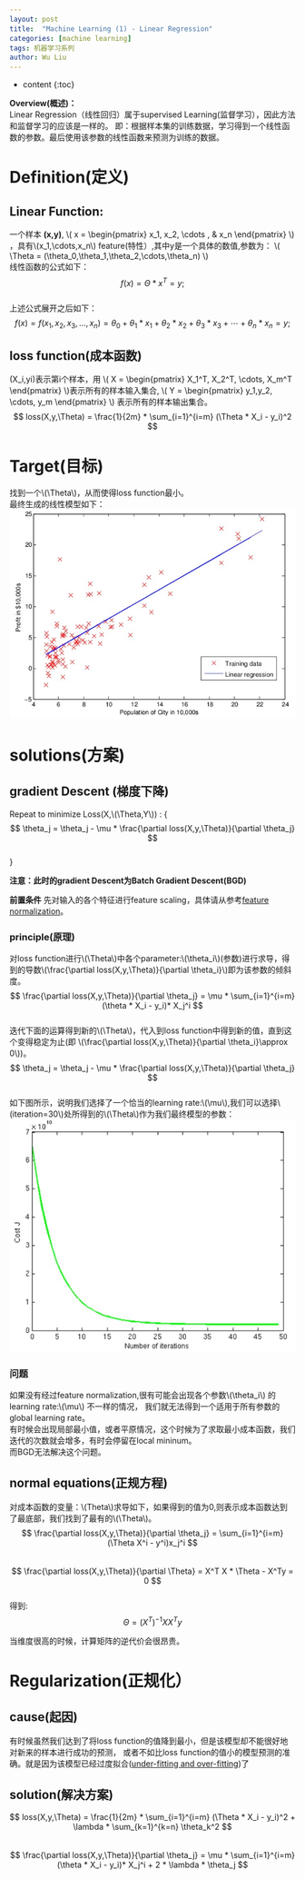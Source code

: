```yaml
---
layout: post
title:  "Machine Learning (1) - Linear Regression"
categories: [machine learning]
tags: 机器学习系列
author: Wu Liu
---
```


* content
{:toc}

**Overview(概述)：** <br/>
Linear Regression（线性回归）属于supervised Learning(监督学习），因此方法和监督学习的应该是一样的。
即：根据样本集的训练数据，学习得到一个线性函数的参数。最后使用该参数的线性函数来预测为训练的数据。




# Definition(定义)

## Linear Function:
一个样本 **(x,y)**, \\(
x = \begin{pmatrix}
x_1, x_2, \cdots , & x_n 
\end{pmatrix}
\\)
，具有\\(x_1,\cdots,x_n\\) feature(特性）,其中y是一个具体的数值,参数为：
\\(
\Theta = (\theta_0,\theta_1,\theta_2,\cdots,\theta_n)
\\)
<br/>
线性函数的公式如下：<br/>
$$
f(x) = \Theta * x^T = y;
$$
<br/>
上述公式展开之后如下：
$$
f(x)=f(x_1,x_2,x_3,\ldots,x_n)=\theta_0 + \theta_1 * x_1 + \theta_2 * x_2 + \theta_3 * x_3 + \cdots + \theta_n * x_n = y;
$$

## loss function(成本函数)
(X_i,yi)表示第i个样本，用
\\(
X = \begin{pmatrix}
X_1^T, X_2^T, \cdots, X_m^T
\end{pmatrix}
\\)表示所有的样本输入集合, \\(
Y = \begin{pmatrix}
y_1,y_2,
\cdots,
y_m
\end{pmatrix}
\\) 表示所有的样本输出集合。
<br/>
$$
loss(X,y,\Theta) = \frac{1}{2m} * \sum_{i=1}^{i=m} (\Theta * X_i - y_i)^2
$$


# Target(目标)
找到一个\\(\Theta\\)，从而使得loss function最小。<br/>
最终生成的线性模型如下：<br/>
![](/images/ML/linearReg_1.jpg)

# solutions(方案)

## gradient Descent (梯度下降)

Repeat to minimize Loss(X,\\(\Theta,Y\\)) :
{<br/>
$$
\theta_j = \theta_j - \mu * \frac{\partial loss(X,y,\Theta)}{\partial \theta_j}
$$ <br/>
}

**注意：此时的gradient Descent为Batch Gradient Descent(BGD)**

**前置条件**
先对输入的各个特征进行feature scaling，具体请从参考[feature normalization](/2016-11-11-ml-feature-normalization3.md)。

### principle(原理)
对loss function进行\\(\Theta\\)中各个parameter:\\(\theta_i\\)(参数)进行求导，得到的导数\\(\frac{\partial loss(X,y,\Theta)}{\partial \theta_i}\\)即为该参数的倾斜度。
$$
\frac{\partial loss(X,y,\Theta)}{\partial \theta_j} = \mu * \sum_{i=1}^{i=m}(\theta * X_i - y_i)* X_j^i 
$$
<br/>
迭代下面的运算得到新的\\(\Theta\\)，代入到loss function中得到新的值，直到这个变得稳定为止(即 \\(\frac{\partial loss(X,y,\Theta)}{\partial \theta_i}\approx 0\\))。<br/>
$$
\theta_j = \theta_j - \mu * \frac{\partial loss(X,y,\Theta)}{\partial \theta_j}
$$
<br/>
如下图所示，说明我们选择了一个恰当的learning rate:\\(\mu\\),我们可以选择\\(iteration=30\\)处所得到的\\(\Theta\\)作为我们最终模型的参数：<br/>
![](/images/ML/GD_converge.jpg)

### 问题

如果没有经过feature normalization,很有可能会出现各个参数\\(\theta_i\\) 的learning rate:\\(\mu\\) 不一样的情况，
我们就无法得到一个适用于所有参数的global learning rate。<br/>
    有时候会出现局部最小值，或者平原情况，这个时候为了求取最小成本函数，我们迭代的次数就会增多，有时会停留在local mininum。<br/>
    而BGD无法解决这个问题。

## normal equations(正规方程)
对成本函数的变量：\\(Theta\\)求导如下，如果得到的值为0,则表示成本函数达到了最底部，我们找到了最有的\\(\Theta\\)。
$$
\frac{\partial loss(X,y,\Theta)}{\partial \theta_j} = \sum_{i=1}^{i=m}(\Theta X^i - y^i)x_j^i
$$
<br/>
$$
\frac{\partial loss(X,y,\Theta)}{\partial \Theta} = X^T X * \Theta - X^Ty = 0
$$
<br/>
得到:
$$
\Theta = (X^T)^{-1} X X^Ty
$$

当维度很高的时候，计算矩阵的逆代价会很昂贵。

# Regularization(正规化）

## cause(起因)
   有时候虽然我们达到了将loss function的值降到最小，但是该模型却不能很好地对新来的样本进行成功的预测，
或者不如比loss function的值小的模型预测的准确。就是因为该模型已经过度拟合([under-fitting and over-fitting](./2016-11-13-ml-overfitting-underfitting5.md))了

## solution(解决方案)
$$
loss(X,y,\Theta) = \frac{1}{2m} * \sum_{i=1}^{i=m} (\Theta * X_i - y_i)^2 + 
\lambda * \sum_{k=1}^{k=n} \theta_k^2 
$$
<br/>
$$
\frac{\partial loss(X,y,\Theta)}{\partial \theta_j} = \mu * \sum_{i=1}^{i=m}(\theta * X_i - y_i)* X_j^i + 2 * \lambda * \theta_j
$$
<br/>

